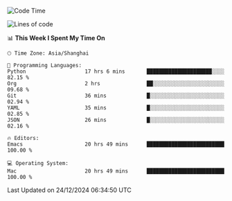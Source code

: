 <!--START_SECTION:waka-->
![Code Time](http://img.shields.io/badge/Code%20Time-2%2C401%20hrs%2051%20mins-blue)

![Lines of code](https://img.shields.io/badge/From%20Hello%20World%20I%27ve%20Written-309.8%20thousand%20lines%20of%20code-blue)

📊 **This Week I Spent My Time On** 

```text
🕑︎ Time Zone: Asia/Shanghai

💬 Programming Languages: 
Python                   17 hrs 6 mins       █████████████████████░░░░   82.15 % 
Org                      2 hrs               ██░░░░░░░░░░░░░░░░░░░░░░░   09.68 % 
Git                      36 mins             █░░░░░░░░░░░░░░░░░░░░░░░░   02.94 % 
YAML                     35 mins             █░░░░░░░░░░░░░░░░░░░░░░░░   02.85 % 
JSON                     26 mins             █░░░░░░░░░░░░░░░░░░░░░░░░   02.16 % 

🔥 Editors: 
Emacs                    20 hrs 49 mins      █████████████████████████   100.00 % 

💻 Operating System: 
Mac                      20 hrs 49 mins      █████████████████████████   100.00 % 
```


 Last Updated on 24/12/2024 06:34:50 UTC
<!--END_SECTION:waka-->
